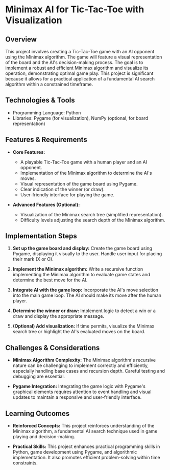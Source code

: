 # Minimax AI for Tic-Tac-Toe with Visualization

## Overview

This project involves creating a Tic-Tac-Toe game with an AI opponent using the Minimax algorithm.  The game will feature a visual representation of the board and the AI's decision-making process. The goal is to implement a robust and efficient Minimax algorithm and visualize its operation, demonstrating optimal game play.  This project is significant because it allows for a practical application of a fundamental AI search algorithm within a constrained timeframe.


## Technologies & Tools

- Programming Language: Python
- Libraries: Pygame (for visualization), NumPy (optional, for board representation)


## Features & Requirements

- **Core Features:**
    -   A playable Tic-Tac-Toe game with a human player and an AI opponent.
    -   Implementation of the Minimax algorithm to determine the AI's moves.
    -   Visual representation of the game board using Pygame.
    -   Clear indication of the winner (or draw).
    -   User-friendly interface for playing the game.

- **Advanced Features (Optional):**
    -   Visualization of the Minimax search tree (simplified representation).
    -   Difficulty levels adjusting the search depth of the Minimax algorithm.


## Implementation Steps

1. **Set up the game board and display:** Create the game board using Pygame, displaying it visually to the user.  Handle user input for placing their mark (X or O).

2. **Implement the Minimax algorithm:**  Write a recursive function implementing the Minimax algorithm to evaluate game states and determine the best move for the AI.

3. **Integrate AI with the game loop:** Incorporate the AI's move selection into the main game loop. The AI should make its move after the human player.

4. **Determine the winner or draw:**  Implement logic to detect a win or a draw and display the appropriate message.

5. **(Optional) Add visualization:** If time permits, visualize the Minimax search tree or highlight the AI's evaluated moves on the board.


## Challenges & Considerations

- **Minimax Algorithm Complexity:**  The Minimax algorithm's recursive nature can be challenging to implement correctly and efficiently, especially handling base cases and recursion depth. Careful testing and debugging are essential.

- **Pygame Integration:** Integrating the game logic with Pygame's graphical elements requires attention to event handling and visual updates to maintain a responsive and user-friendly interface.


## Learning Outcomes

- **Reinforced Concepts:** This project reinforces understanding of the Minimax algorithm, a fundamental AI search technique used in game playing and decision-making.

- **Practical Skills:**  This project enhances practical programming skills in Python, game development using Pygame, and algorithmic implementation.  It also promotes efficient problem-solving within time constraints.

